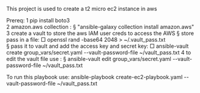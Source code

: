 This project is used to create a t2 micro ec2 instance in aws

Prereq: 
    1 pip install boto3  
    2 amazon.aws collection : 
        § "ansible-galaxy collection install amazon.aws"
    3 create a vault to store the aws IAM user creds to access the AWS
        § store pass in a file: 
            □ openssl rand -base64 2048 > ~/.vault_pass.txt   
        § pass it to vault and add the access key and secret key: 
            □ ansible-vault create group_vars/secret.yaml --vault-password-file ~/vault_pass.txt
    4 to edit the vault file use : 
        § ansible-vault edit group_vars/secret.yaml --vault-password-file ~/vault_pass.txt


To run this playbook use:
    ansible-playbook create-ec2-playbook.yaml --vault-password-file ~/vault_pass.txt

